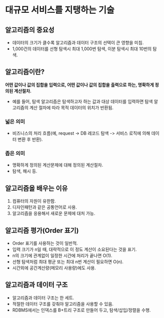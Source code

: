# 대규모 서비스를 지탱하는 기술

## 알고리즘의 중요성

* 데이터의 크기가 클수록 알고리즘과 데이터 구조의 선택이 큰 영향을 미침.
* 1,000건의 데이터를 선형 탐색시 최대 1,000번 탐색, 이분 탐색시 최대 10번의 탐색.

## 알고리즘이란?

**어떤 값이나 값의 집합을 입력으로, 어떤 값이나 값의 집합을 출력으로 하는, 명확하게 정의된 계산절차.**

* 예를 들어, 탐색 알고리즘은 탐색하고자 하는 값과 대상 데이터를 입력하면 탐색 알고리즘의 계산 절차에 따라 목적 데이터의 위치가 반환됨.

### 넓은 의미

* 비즈니스의 처리 흐름(예, request -> DB 레코드 탐색 -> 서비스 로직에 의해 데이터 변환 후 반환).

### 좁은 의미

* 명확하게 정의된 계산문제에 대해 정의된 계산절차.
* 탐색, 해시 등.

## 알고리즘을 배우는 이유

1. 컴퓨터의 자원이 유한함.
2. 디자인패턴과 같은 공통언어로 사용.
3. 알고리즘을 응용해서 새로운 문제에 대처 가능.

## 알고리즘 평가(Order 표기)

* Order 표기를 사용하는 것이 일반적.
* 입력 크기가 n일 때, 대략적으로 이 정도 계산이 소요된다는 것을 표기.
* n의 크기에 관계없이 일정한 시간에 처리가 끝나면 O(1).
* 선형 탐색처럼 최대 평균 또는 최대 n번 계산이 필요하면 O(n).
* 시간외에 공간계산량(메모리 사용량)에도 사용.

## 알고리즘과 데이터 구조

* 알고리즘과 데이터 구조는 한 세트.
* 적절한 데이터 구조를 갖춰야 알고리즘을 사용할 수 있음.
* RDBMS에서는 인덱스를 B+트리 구조로 만들어 두고, 탐색/삽입/정렬을 수행.
